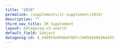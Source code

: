 ```yaml
---
title: "2019"
permalink: /supplements/ir-supplement/2019/
description: ""
third_nav_title: IR Supplement
layout: datagovsg-v2-search
default_field: Subject
datagovsg-id: d_d409f4e956b47807c160591b9438a433
---
```

